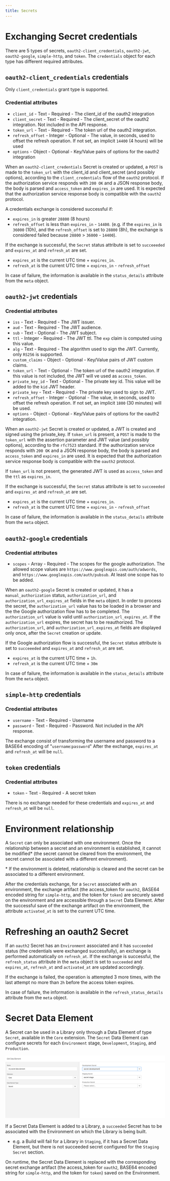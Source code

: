 ```yaml
---
title: Secrets
---
```


# Exchanging Secret credentials

There are 5 types of secrets, `oauth2-client_credentials`, `oauth2-jwt`, `oauth2-google`, `simple-http`, and `token`. The `credentials` object for each type has different required attributes.

## `oauth2-client_credentials` credentials

Only `client_credentials` grant type is supported.

### Credential attributes
- `client_id` - Text - Required - The client_id of the oauth2 integration
- `client_secret` - Text - Required - The client_secret of the oauth2 integration. Not included in the API response.
- `token_url` - Text - Required - The token url of the oauth2 integration.
- `refresh_offset` - Integer - Optional - The value, in seconds, used to offset the refresh operation. If not set, an implicit `14400` (4 hours) will be used
- `options` - Object - Optional - Key/Value pairs of options for the oauth2 integration


When an `oauth2-client_credentials` Secret is created or updated, a `POST` is made to the `token_url` with the client_id and client_secret (and possibly options), according to the `client_credentials` flow of the `oauth2` protocol. 
If the authorization service responds with `200 OK` and a JSON response body, the body is parsed and `access_token` and `expires_in` are used.
It is expected that the authorization service response body is compatible with the `oauth2` protocol.

A credentials exchange is considered successful if:
- `expires_in` is greater `28800` (8 hours)
- `refresh_offset` is less than `expires_in` - `14400`. (e.g. if the `expires_in` is `36000` (10h), and the `refresh_offset` is set to `28800` (8h), the exchange is considered failed because `28800` > `36000` - `14400`).

If the exchange is successful, the `Secret` status attribute is set to `succeeeded` and `expires_at` and `refresh_at` are set.
- `expires_at` is the current UTC time + `expires_in`.
- `refresh_at` is the current UTC time + `expires_in` - `refresh_offset`

In case of failure, the information is available in the `status_details` attribute from the `meta` object.

## `oauth2-jwt` credentials

### Credential attributes
- `iss` - Text - Required - The JWT issuer.
- `aud` - Text - Required - The JWT audience.
- `sub` - Text - Optional - The JWT subject.
- `ttl` - Integer - Required - The JWT ttl. The `exp` claim is computed using this value.
- `alg` - Text - Required - The algorithm used to sign the JWT. Currently, only `RS256` is supported.
- `custom_claims` - Object - Optional - Key/Value pairs of JWT custom claims.
- `token_url` - Text - Optional - The token url of the oauth2 integration. If this value is not included, the JWT will ve used as `access_token`.
- `private_key_id` - Text - Optional - The private key id. This value will be added to the `kid` JWT header.
- `private_key` - Text - Required - The private key used to sign to JWT.
- `refresh_offset` - Integer - Optional - The value, in seconds, used to offset the refresh operation. If not set, an implicit `1800` (30 minutes) will be used.
- `options` - Object - Optional - Key/Value pairs of options for the oauth2 integration.

When an `oauth2-jwt` Secret is created or updated, a JWT is created and signed using the private_key. If `token_url` is present, a `POST` is made to the `token_url` with the assertion parameter and JWT value (and possibly options), according to the `rfc7523` standard.
If the authorization service responds with `200 OK` and a JSON response body, the body is parsed and `access_token` and `expires_in` are used.
It is expected that the authorization service response body is compatible with the `oauth2` protocol.

If `token_url` is not present, the generated JWT is used as `access_token` and the `ttl` as `expires_in`.

If the exchange is successful, the `Secret` status attribute is set to `succeeeded` and `expires_at` and `refresh_at` are set.
- `expires_at` is the current UTC time + `expires_in`.
- `refresh_at` is the current UTC time + `expires_in` - `refresh_offset`

In case of failure, the information is available in the `status_details` attribute from the `meta` object.

## `oauth2-google` credentials

### Credential attributes
- `scopes` - Array - Required - The scopes for the google authorization. The allowed scope values are `https://www.googleapis.com/auth/adwords`, and `https://www.googleapis.com/auth/pubsub`. At least one scope has to be added.

When an `oauth2-google` Secret is created or updated, it has a `manual_authorization` status, `authorization_url`, and `authorization_url_expires_at` fields in the `meta` object. In order to process the secret, the `authorization_url` value has to be loaded in a browser and the the Google authorization flow has to be completed. The `authorization_url` value is valid until `authorization_url_expires_at`.
If the `authorization_url` expires, the secret has to be reauthorized. The `authorization_url`, and `authorization_url_expires_at` fields are displayed only once, after the `Secret` creation or update.

If the Google authorization flow is successful, the `Secret` status attribute is set to `succeeeded` and `expires_at` and `refresh_at` are set.
- `expires_at` is the current UTC time + `1h`.
- `refresh_at` is the current UTC time + `30m`

In case of failure, the information is available in the `status_details` attribute from the `meta` object.

## `simple-http` credentials

### Credential attributes
- `username` - Text - Required - Username
- `password` - Text - Required - Password. Not included in the API response.

The exchange consist of transforming the username and password to a BASE64 encoding of "`username`:`password`"
After the exchange, `expires_at` and `refresh_at` will be `null`.

## `token` credentials

### Credential attributes
- `token` - Text - Required - A secret token

There is no exchange needed for these credentials and `expires_at` and `refresh_at` will be `null`.

# Environment relationship

A `Secret` can only be associated with one environment. Once the relationship between a secret and an environment is established, it cannot be modified* (the secret cannot be cleared from the environment, the secret cannot be associated with a different environment).

\* If the environment is deleted, relationship is cleared and the secret can be associated to a different environment.  

After the credentials exchange, for a `Secret` associated with an environment, the exchange artifact (the access_token for `oauth2`, BASE64 encoded string for `simple-http`, and the token for `token`) are securely saved on the environment and are accessible through a `Secret` Data Element.
After the successful save of the exchange artifact on the environment, the attribute `activated_at` is set to the current UTC time.

# Refreshing an oauth2 Secret

If an `oauth2` Secret has an `Environment` associated and it has `succeeded` status (the credentials were exchanged successfully), an exchange is performed automatically on `refresh_at`.
If the exchange is successful, the `refresh_status` attribute in the `meta` object is set to `succeeded` and `expires_at`, `refresh_at` and `activated_at` are updated accordingly.

If the exchange is failed, the operation is attempted 3 more times, with the last attempt no more than `2h` before the access token expires.

In case of failure, the information is available in the `refresh_status_details` attribute from the `meta` object. 

# Secret Data Element

A Secret can be used in a Library only through a Data Element of type `Secret`, available in the `Core` extension.
The `Secret` Data Element can configure secrets for each `Environment` stage, `Development`, `Staging`, and `Production`.

![](/images/secrets/secret-data-element.png)

If a Secret Data Element is added to a Library, a `succeeded` Secret has to be associated with the Environment on which the Library is being built.
- e.g. a Build will fail for a Library in `Staging`, if it has a Secret Data Element, but there is not succeeded secret configured for the `Staging Secret` section.

On runtime, the Secret Data Element is replaced with the corresponding secret exchange artifact (the access_token for `oauth2`, BASE64 encoded string for `simple-http`, and the token for `token`) saved on the Environment. 
